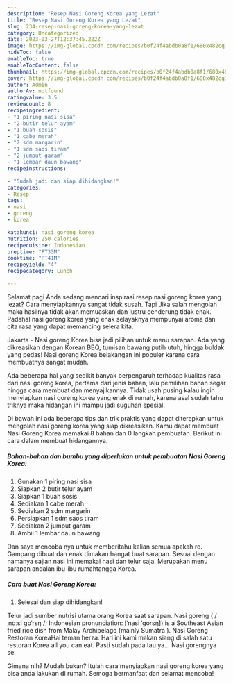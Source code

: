 ```yaml
---
description: "Resep Nasi Goreng Korea yang Lezat"
title: "Resep Nasi Goreng Korea yang Lezat"
slug: 234-resep-nasi-goreng-korea-yang-lezat
category: Uncategorized
date: 2023-03-27T12:37:45.222Z
image: https://img-global.cpcdn.com/recipes/b0f24f4abdb0a8f1/680x482cq70/nasi-goreng-korea-foto-resep-utama.jpg
hideToc: false
enableToc: true
enableTocContent: false
thumbnail: https://img-global.cpcdn.com/recipes/b0f24f4abdb0a8f1/680x482cq70/nasi-goreng-korea-foto-resep-utama.jpg
cover: https://img-global.cpcdn.com/recipes/b0f24f4abdb0a8f1/680x482cq70/nasi-goreng-korea-foto-resep-utama.jpg
author: Admin
authorAv: notfound
ratingvalue: 3.5
reviewcount: 8
recipeingredient:
- "1 piring nasi sisa"
- "2 butir telur ayam"
- "1 buah sosis"
- "1 cabe merah"
- "2 sdm margarin"
- "1 sdm saos tiram"
- "2 jumput garam"
- "1 lembar daun bawang"
recipeinstructions:

- "Sudah jadi dan siap dihidangkan!"
categories:
- Resep
tags:
- nasi
- goreng
- korea

katakunci: nasi goreng korea 
nutrition: 250 calories
recipecuisine: Indonesian
preptime: "PT33M"
cooktime: "PT41M"
recipeyield: "4"
recipecategory: Lunch

---
```



Selamat pagi Anda sedang mencari inspirasi resep nasi goreng korea yang lezat? Cara menyiapkannya sangat tidak susah. Tapi Jika salah mengolah maka hasilnya tidak akan memuaskan dan justru cenderung tidak enak. Padahal nasi goreng korea yang enak selayaknya mempunyai aroma dan cita rasa yang dapat memancing selera kita.


Jakarta - Nasi goreng Korea bisa jadi pilihan untuk menu sarapan. Ada yang dikreasikan dengan Korean BBQ, tumisan bawang putih utuh, hingga buldak yang pedas! Nasi goreng Korea belakangan ini populer karena cara membuatnya sangat mudah.

Ada beberapa hal yang sedikit banyak berpengaruh terhadap kualitas rasa dari nasi goreng korea, pertama dari jenis bahan, lalu pemilihan bahan segar hingga cara membuat dan menyajikannya. Tidak usah pusing kalau ingin menyiapkan nasi goreng korea yang enak di rumah, karena asal sudah tahu triknya maka hidangan ini mampu jadi suguhan spesial.


Di bawah ini ada beberapa tips dan trik praktis yang dapat diterapkan untuk mengolah nasi goreng korea yang siap dikreasikan. Kamu dapat membuat Nasi Goreng Korea memakai 8 bahan dan 0 langkah pembuatan. Berikut ini cara dalam membuat hidangannya.

<!--inarticleads1-->

##### Bahan-bahan dan bumbu yang diperlukan untuk pembuatan Nasi Goreng Korea:

1. Gunakan 1 piring nasi sisa
1. Siapkan 2 butir telur ayam
1. Siapkan 1 buah sosis
1. Sediakan 1 cabe merah
1. Sediakan 2 sdm margarin
1. Persiapkan 1 sdm saos tiram
1. Sediakan 2 jumput garam
1. Ambil 1 lembar daun bawang


Dan saya mencoba nya untuk memberitahu kalian semua apakah re. Gampang dibuat dan enak dimakan hangat buat sarapan. Sesuai dengan namanya sajian nasi ini memakai nasi dan telur saja. Merupakan menu sarapan andalan ibu-ibu rumahtangga Korea. 

<!--inarticleads2-->

##### Cara buat Nasi Goreng Korea:


1. Selesai dan siap dihidangkan!

Telur jadi sumber nutrisi utama orang Korea saat sarapan. Nasi goreng ( / ˌnɑːsi ɡɒˈrɛŋ /; Indonesian pronunciation: [ˈnasi ˈɡorɛŋ]) is a Southeast Asian fried rice dish from Malay Archipelago (mainly Sumatra ). Nasi Goreng Restoran KoreaHai teman herza. Hari ini kami makan siang di salah satu restoran Korea all you can eat. Pasti sudah pada tau ya… Nasi gorengnya se. 

Gimana nih? Mudah bukan? Itulah cara menyiapkan nasi goreng korea yang bisa anda lakukan di rumah. Semoga bermanfaat dan selamat mencoba!
